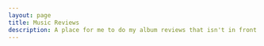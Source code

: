 ```yaml
---
layout: page
title: Music Reviews
description: A place for me to do my album reviews that isn't in front of my friends who've surely heard too many.
---
```


<!-- 
ALBUMS TO REVIEW:
 ***- Home and Away : Del Shannon

 **- The Doors : The Doors
 - Strange Days : The Doors
 - Waiting for the Sun : The Doors
 - The Soft Parade : The Doors
 - Morrison Hotel : The Doors
 *- L.A. Woman : The Doors

 **- Tommy : The Who
 - Live at Leeds : The Who
 *- Who's Next : The Who
 **- Quadrophenia : The Who
 - The Who By Numbers : The Who
 - Who Are You : The Who

 - A Hard Day's Night : The Beatles
 - Help! : The Beatles
 - Rubber Soul : The Beatles
 - Revolver : The Beatles
 - Sgt. Pepper's Lonely Heart's Club Band : The Beatles
 - Magical Mystery Tour : The Beatles
 - The White Album : The Beatles
 - Abbey Road : The Beatles

 *- Pet Sounds : The Beach Boys
 *- 20/20 : The Beach Boys

 *- How Great Thou Art : Elvis Presley
 **- Elvis NBC-TV Special : Elvis Presley
 **- From Elvis in Memphis : Elvis Presley
 *- From Memphis to Vegas/From Vegas to Memphis : Elvis Presley
 *- On Stage : Elvis Presley
 *- Almost In Love : Elvis Presley

 **- S.F. Sorrow : The Pretty Things

 - Mr. Tambourine Man : The Byrds
 - Turn! Turn! Turn! : The Byrds

 - The Velvet Underground : The Velvet Underground

 - All Things Must Pass : George Harrison

ALBUMS TO LISTEN TO:
 - Odyssey and Oracle : The Zombies
 - Forever Changes : Love
-->